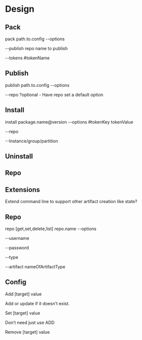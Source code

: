 # Design

## Pack
pack path.to.config --options

--publish repo name to publish

--tokens
#tokenName
 
## Publish
 
publish path.to.config --options

--repo ?optional - Have repo set a default option
 
## Install
install package.name@version --options #tokenKey tokenValue

--repo

--Instance/group/partition
 
## Uninstall

## Repo

## Extensions
Extend command line to support other artifact creation like state?

## Repo
repo [get,set,delete,list] repo.name --options

--username

--password

--type

--artifact nameOfArtifactType

## Config
Add [target] value

Add or update if it doesn’t exist.
 
Set [target] value

Don’t need just use ADD
 
Remove [target] value
  
